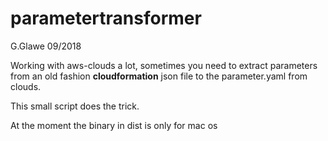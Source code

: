 # parametertransformer

G.Glawe 09/2018

Working with aws-clouds a lot, sometimes you need to extract parameters from an old fashion **cloudformation** json file to the parameter.yaml from clouds.

This small script does the trick.

At the moment the binary in dist is only for mac os


